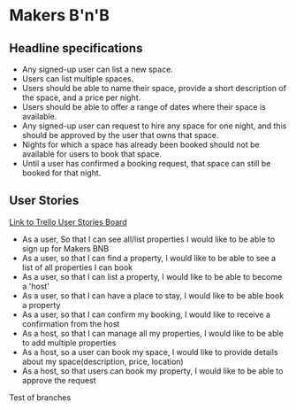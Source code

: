 # Makers B'n'B

## Headline specifications

- Any signed-up user can list a new space.
- Users can list multiple spaces.
- Users should be able to name their space, provide a short description of the space, and a price per night.
- Users should be able to offer a range of dates where their space is available.
- Any signed-up user can request to hire any space for one night, and this should be approved by the user that owns that space.
- Nights for which a space has already been booked should not be available for users to book that space.
- Until a user has confirmed a booking request, that space can still be booked for that night.

## User Stories

[Link to Trello User Stories Board](https://trello.com/b/fBNwccl8/user-stories)

- As a user, So that I can see all/list properties I would like to be able to sign up for Makers BNB
- As a user, so that I can find a property, I would like to be able to see a list of all properties I can book
- As a user, so that I can list a property, I would like to be able to become a 'host'
- As a user, so that I can have a place to stay, I would like to be able book a property
- As a user, so that I can confirm my booking, I would like to receive a confirmation from the host
- As a host, so that I can manage all my properties, I would like to be able to add multiple properties
- As a host, so a user can book my space, I would like to provide details about my space(description, price, location)
- As a host, so that users can book my property, I would like to be able to approve the request

Test of branches
